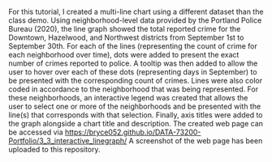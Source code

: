 For this tutorial, I created a multi-line chart using a different dataset than the class demo. 
Using neighborhood-level data provided by the Portland Police Bureau (2020), the line graph showed the total reported crime for the Downtown, Hazelwood, and Northwest districts from September 1st to September 30th. 
For each of the lines (representing the count of crime for each neighborhood over time), dots were added to present the exact number of crimes reported to police. 
A tooltip was then added to allow the user to hover over each of these dots (representing days in September) to be presented with the corresponding count of crimes. 
Lines were also color coded in accordance to the neighborhood that was being represented. 
For these neighborhoods, an interactive legend was created that allows the user to select one or more of the neighborhoods and be presented with the line(s) that corresponds with that selection. 
Finally, axis titles were added to the graph alongside a chart title and description. 
The created web page can be accessed via https://bryce052.github.io/DATA-73200-Portfolio/3_3_interactive_linegraph/
A screenshot of the web page has been uploaded to this repository. 
